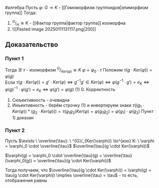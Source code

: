 #алгебра 
Пусть $\varphi: \ G \to K$ - [[Гомоморфизм группоидов|эпиморфизм группа]]
Тогда:
1) $^{G}/_{H} \cong K$ - [[Фактор группа|фактор группа]] изоморфна
2) ![[Pasted image 20250111131117.png|200]]
## Доказательство
### Пункт 1
Тогда $\exists! \ \tau$ - изоморфизм $^{G}/_{Ker(\varphi)} \cong K$
$\varphi = \varphi_0 \cdot \tau$
Положим $\tau(g \cdot Ker(\varphi)) = \varphi(g)$	
Если $\tau(g \cdot Ker(\varphi)) = g' \cdot Ker(\varphi) \iff g^{-1}g' \in Ker(\varphi) \iff \varphi(g^{-1} \cdot g') = e_K \iff \varphi(g)^{-1} \cdot \varphi(g') = e_K \iff \varphi(g') = \varphi(g) \ (1)$
0. Корректность
1. Сюъективность - очевидна
2. Инъективность - берём строчку (1) и инвертируем знаки
$\tau((g_1 \cdot Ker(\varphi)) * (g_2 \cdot Ker(\varphi))) = \tau(g_1 g_2) Ker(\varphi) = \varphi(g_1 g_2) = \varphi(g_1) \cdot \varphi(g_2)$
Пункт 1) доказан

### Пункт 2
Пусть $\exists \ \overline{\tau}: \ ^{G}/_{Ker(\varphi)} \to^{изо} K: \ \varphi = \varphi_0 \cdot \overline{\tau}$
$\overline{\tau}(g \cdot Ker(\varphi))$

$\varphi(g) = \varphi_0 \cdot \overline{\tau}(g) = \overline{\tau}(\varphi_0(g)) = \overline{\tau}(g \cdot Ker(\varphi))$

Тогда получаем, что $\overline{\tau}(g \cdot Ker(\varphi)) = \varphi(g) = \tau(g \cdot Ker(\varphi)) \implies \overline{\tau} = \tau$ - то есть, отображения равны